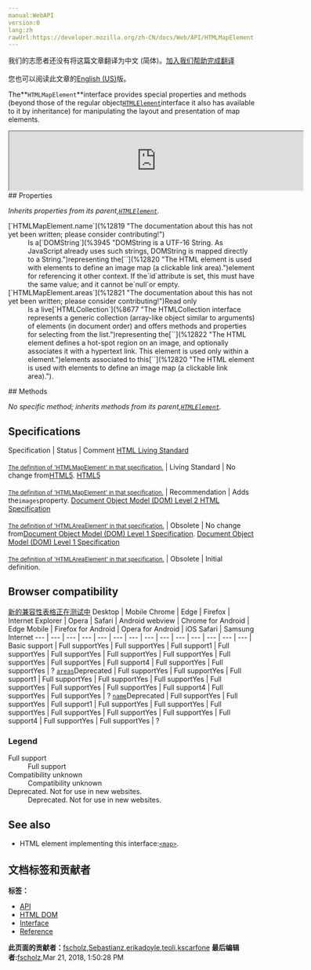```yaml
---
manual:WebAPI
version:0
lang:zh
rawUrl:https://developer.mozilla.org/zh-CN/docs/Web/API/HTMLMapElement
---
```




<bdi>我们的志愿者还没有将这篇文章翻译为<bdi>中文 (简体)</bdi>。[加入我们帮助完成翻译](%12817 "")<br></br>您也可以阅读此文章的[English (US)](%12818 "")版。</bdi>







The**`HTMLMapElement`**interface provides special properties and methods (beyond those of the regular object[`HTMLElement`](%12142 "The HTMLElement interface represents any HTML element. Some elements directly implement this interface, others implement it via an interface that inherits it.")interface it also has available to it by inheritance) for manipulating the layout and presentation of map elements.

<iframe src='https://mdn.mozillademos.org/en-US/docs/Web/API/HTMLMapElement$samples/inheritance_diagram?revision=1368656' width='600' height='120'></iframe>
## Properties<a name="Properties"></a>


<em>Inherits properties from its parent,[`HTMLElement`](%12142 "The HTMLElement interface represents any HTML element. Some elements directly implement this interface, others implement it via an interface that inherits it.").</em>

<dl><dt>[`HTMLMapElement.name`](%12819 "The documentation about this has not yet been written; please consider contributing!")</dt><dd>Is a[`DOMString`](%3945 "DOMString is a UTF-16 String. As JavaScript already uses such strings, DOMString is mapped directly to a String.")representing the[`<map>`](%12820 "The HTML <map> element is used with <area> elements to define an image map (a clickable link area).")element for referencing it other context. If the`id`attribute is set, this must have the same value; and it cannot be`null`or empty.</dd><dt>[`HTMLMapElement.areas`](%12821 "The documentation about this has not yet been written; please consider contributing!")Read only</dt><dd>Is a live[`HTMLCollection`](%8677 "The HTMLCollection interface represents a generic collection (array-like object similar to arguments) of elements (in document order) and offers methods and properties for selecting from the list.")representing the[`<area>`](%12822 "The HTML <area> element defines a hot-spot region on an image, and optionally associates it with a hypertext link. This element is used only within a <map> element.")elements associated to this[`<map>`](%12820 "The HTML <map> element is used with <area> elements to define an image map (a clickable link area).").</dd></dl>
## Methods<a name="Methods"></a>


<em>No specific method; inherits methods from its parent,[`HTMLElement`](%12142 "The HTMLElement interface represents any HTML element. Some elements directly implement this interface, others implement it via an interface that inherits it.").</em>


## Specifications<a name="Specifications"></a>
Specification | Status | Comment 
[HTML Living Standard<br></br><small>The definition of &#39;HTMLMapElement&#39; in that specification.</small>](%12823 "") | Living Standard | No change from[HTML5](%12136 "The 'HTML5' specification"). 
[HTML5<br></br><small>The definition of &#39;HTMLMapElement&#39; in that specification.</small>](%12824 "") | Recommendation | Adds the`images`property. 
[Document Object Model (DOM) Level 2 HTML Specification<br></br><small>The definition of &#39;HTMLAreaElement&#39; in that specification.</small>](%12825 "") | Obsolete | No change from[Document Object Model (DOM) Level 1 Specification](%4414 "The 'Document Object Model (DOM) Level 1 Specification' specification"). 
[Document Object Model (DOM) Level 1 Specification<br></br><small>The definition of &#39;HTMLAreaElement&#39; in that specification.</small>](%12826 "") | Obsolete | Initial definition. 


## Browser compatibility<a name="Browser_compatibility"></a>
[新的兼容性表格正在测试中<i></i>](%3360 "")
<abbr>Desktop<i></i></abbr> | <abbr>Mobile<i></i></abbr> 
<abbr>Chrome<i></i></abbr> | <abbr>Edge<i></i></abbr> | <abbr>Firefox<i></i></abbr> | <abbr>Internet Explorer<i></i></abbr> | <abbr>Opera<i></i></abbr> | <abbr>Safari<i></i></abbr> | <abbr>Android webview<i></i></abbr> | <abbr>Chrome for Android<i></i></abbr> | <abbr>Edge Mobile<i></i></abbr> | <abbr>Firefox for Android<i></i></abbr> | <abbr>Opera for Android<i></i></abbr> | <abbr>iOS Safari<i></i></abbr> | <abbr>Samsung Internet<i></i></abbr> 
 ---  |  ---  |  ---  |  ---  |  ---  |  ---  |  ---  |  ---  |  ---  |  ---  |  ---  |  ---  |  ---  |  ---  | 
Basic support | <abbr>Full support</abbr>Yes | <abbr>Full support</abbr>Yes | <abbr>Full support</abbr>1 | <abbr>Full support</abbr>Yes | <abbr>Full support</abbr>Yes | <abbr>Full support</abbr>Yes | <abbr>Full support</abbr>Yes | <abbr>Full support</abbr>Yes | <abbr>Full support</abbr>Yes | <abbr>Full support</abbr>4 | <abbr>Full support</abbr>Yes | <abbr>Full support</abbr>Yes | <abbr>?</abbr> 
[`areas`](%12827 "")<abbr>Deprecated<i></i></abbr> | <abbr>Full support</abbr>Yes | <abbr>Full support</abbr>Yes | <abbr>Full support</abbr>1 | <abbr>Full support</abbr>Yes | <abbr>Full support</abbr>Yes | <abbr>Full support</abbr>Yes | <abbr>Full support</abbr>Yes | <abbr>Full support</abbr>Yes | <abbr>Full support</abbr>Yes | <abbr>Full support</abbr>4 | <abbr>Full support</abbr>Yes | <abbr>Full support</abbr>Yes | <abbr>?</abbr> 
[`name`](%12828 "")<abbr>Deprecated<i></i></abbr> | <abbr>Full support</abbr>Yes | <abbr>Full support</abbr>Yes | <abbr>Full support</abbr>1 | <abbr>Full support</abbr>Yes | <abbr>Full support</abbr>Yes | <abbr>Full support</abbr>Yes | <abbr>Full support</abbr>Yes | <abbr>Full support</abbr>Yes | <abbr>Full support</abbr>Yes | <abbr>Full support</abbr>4 | <abbr>Full support</abbr>Yes | <abbr>Full support</abbr>Yes | <abbr>?</abbr> 


### Legend<a name="Legend"></a>
<dl><dt><abbr>Full support</abbr></dt><dd>Full support</dd><dt><abbr>Compatibility unknown</abbr></dt><dd>Compatibility unknown</dd><dt><abbr>Deprecated. Not for use in new websites.<i></i></abbr></dt><dd>Deprecated. Not for use in new websites.</dd></dl>

## See also<a name="See_also"></a>

* HTML element implementing this interface:[`<map>`](%12820 "The HTML <map> element is used with <area> elements to define an image map (a clickable link area).").



## 文档标签和贡献者
**标签：**
* [API](%50 "")
* [HTML DOM](%6889 "")
* [Interface](%3380 "")
* [Reference](%3381 "")

**此页面的贡献者：**[fscholz](%60 ""),[Sebastianz](%4468 ""),[erikadoyle](%3894 ""),[teoli](%160 ""),[kscarfone](%3900 "")
**最后编辑者:**[fscholz](%60 ""),<time>Mar 21, 2018, 1:50:28 PM</time>


